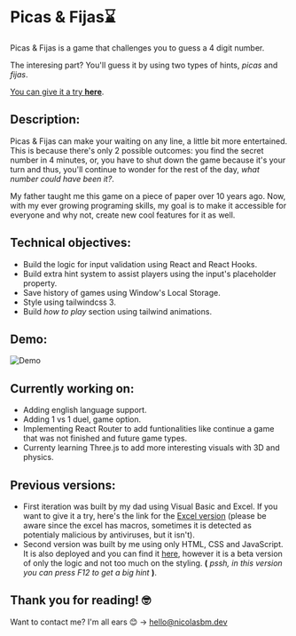 
# Picas & Fijas⌛

Picas & Fijas is a game that challenges you to guess a 4 digit number.

The interesing part? You'll guess it by using two types of hints, *picas* and *fijas*.

[You can give it a try **here**](https://nicolasbm.dev/picas).

## Description:

Picas & Fijas can make your waiting on any line, a little bit more entertained. This is because there's only 2 possible outcomes: you find the secret number in 4 minutes, or, you have to shut down the game because it's your turn and thus, you'll continue to wonder for the rest of the day, *what number could have been it?*.

My father taught me this game on a piece of paper over 10 years ago. Now, with my ever growing programing skills, my goal is to make it accessible for everyone and why not, create new cool features for it as well.

## Technical objectives:

- Build the logic for input validation using React and React Hooks.
- Build extra hint system to assist players using the input's placeholder property.
- Save history of games using Window's Local Storage.
- Style using tailwindcss 3.
- Build *how to play* section using tailwind animations.

## Demo:

![Demo](https://i.imgur.com/SWKfTI3.gif)

## Currently working on:

- Adding english language support.
- Adding 1 vs 1 duel, game option.
- Implementing React Router to add funtionalities like continue a game that was not finished and future game types.
- Currenty learning Three.js to add more interesting visuals with 3D and physics. 


## Previous versions:

- First iteration was built by my dad using Visual Basic and Excel. If you want to give it a try, here's the link for the [Excel version](https://docs.google.com/uc?authuser=0&id=0BzP5XSAoRa9WVGVidkQwTTkxU1U&export=download) (please be aware since the excel has macros, sometimes it is detected as potentialy malicious by antiviruses, but it isn't).
- Second version was built by me using only HTML, CSS and JavaScript. It is also deployed and you can find it [here](https://nicolasbm.dev/picas/v1/), however it is a beta version of only the logic and not too much on the styling. **(** *pssh, in this version you can press F12 to get a big  hint* **)**.



## Thank you for reading! 🤓

Want to contact me? I'm all ears 😊 → [hello@nicolasbm.dev](mailto:hello@nicolasbm.dev)

